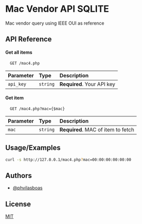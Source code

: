 
# Mac Vendor API SQLITE

Mac vendor query using IEEE OUI as reference

## API Reference

#### Get all items

```http
  GET /mac4.php
```

| Parameter | Type     | Description                |
| :-------- | :------- | :------------------------- |
| `api_key` | `string` | **Required**. Your API key |

#### Get item

```http
  GET /mac4.php?mac={$mac}
```

| Parameter | Type     | Description                       |
| :-------- | :------- | :-------------------------------- |
| `mac`      | `string` | **Required**. MAC of item to fetch |



## Usage/Examples

```bash
curl -s http://127.0.0.1/mac4.php?mac=00:00:00:00:00:00
```


## Authors

- [@phvilasboas](https://www.github.com/phvilasboas)

## License

[MIT](https://choosealicense.com/licenses/mit/)


